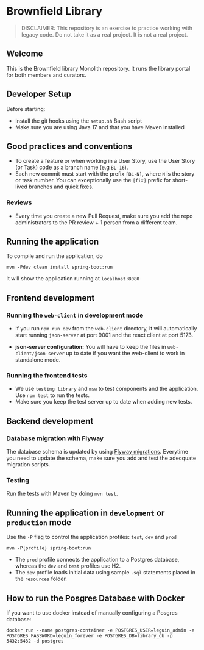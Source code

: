 # Brownfield Library

> DISCLAIMER: This repository is an exercise to practice working with legacy code. Do not take it as a real project. It is not a real project.

## Welcome

This is the Brownfield library Monolith repository. It runs the library portal for both members and curators.

## Developer Setup

Before starting:
- Install the git hooks using the `setup.sh` Bash script
- Make sure you are using Java 17 and that you have Maven installed

## Good practices and conventions

- To create a feature or when working in a User Story, use the User Story (or Task) code as a branch name (e.g `BL-16`).
- Each new commit must start with the prefix `[BL-N]`, where `N` is the story or task number. You can exceptionally use the `[fix]` prefix for short-lived branches and quick fixes.

### Reviews
- Every time you create a new Pull Request, make sure you add the repo administrators to the PR review + 1 person from a different team.

## Running the application

To compile and run the application, do

```
mvn -Pdev clean install spring-boot:run
```

It will show the application running at `localhost:8080`

## Frontend development

### Running the `web-client` in development mode

- If you run `npm run dev` from the `web-client` directory, it will automatically start running `json-server` at port 9001 and the react client at port 5173. 

- **json-server configuration:** You will have to keep the files in `web-client/json-server` up to date if you want the web-client to work in standalone mode.

### Running the frontend tests

- We use `testing library` and `msw` to test components and the application. Use `npm test` to run the tests.
- Make sure you keep the test server up to date when adding new tests.

## Backend development

### Database migration with Flyway

The database schema is updated by using [Flyway migrations](https://docs.spring.io/spring-boot/docs/2.0.0.M5/reference/html/howto-database-initialization.html#howto-execute-flyway-database-migrations-on-startup). Everytime you need to update the schema, make sure you add and test the adecquate migration scripts.

### Testing

Run the tests with Maven by doing `mvn test`.

## Running the application in `development` or `production` mode

Use the `-P` flag to control the application profiles: `test`, `dev` and `prod`

```
mvn -P{profile} spring-boot:run
```

- The `prod` profile connects the application to a Postgres database, whereas the `dev` and `test` profiles use H2.
- The `dev` profile loads initial data using sample `.sql` statements placed in the `resources` folder.
  

## How to run the Posgres Database with Docker

If you want to use docker instead of manually configuring a Posgres database:

```
docker run --name postgres-container -e POSTGRES_USER=leguin_admin -e POSTGRES_PASSWORD=leguin_forever -e POSTGRES_DB=library_db -p 5432:5432 -d postgres
```